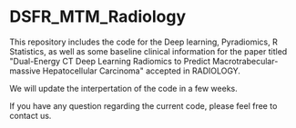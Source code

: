 # DSFR_MTM_Radiology

This repository includes the code for the Deep learning, Pyradiomics, R Statistics, as well as some baseline clinical information for the paper titled "Dual-Energy CT Deep Learning Radiomics to Predict Macrotrabecular-massive Hepatocellular Carcinoma" accepted in RADIOLOGY. 

We will update the interpertation of the code in a few weeks. 

If you have any question regarding the current code, please feel free to contact us.
